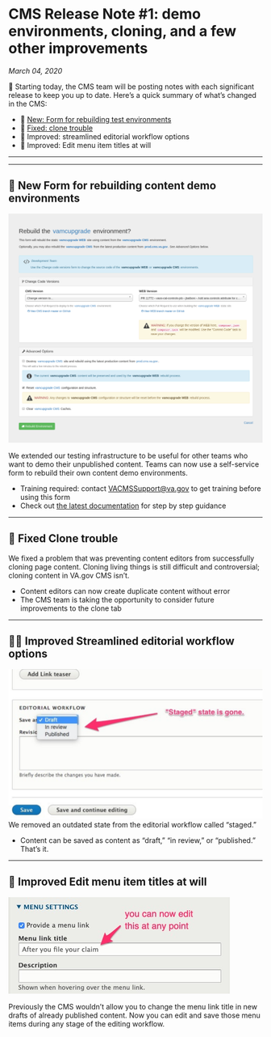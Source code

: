 # CMS Release Note #1: demo environments, cloning, and a few other improvements
*March 04, 2020*

📣 Starting today, the CMS team will be posting notes with each significant release to keep you up to date. Here’s a quick summary of what’s changed in the CMS: 

* 🔄 [New: Form for rebuilding test environments](##new-form-for-rebuilding-content-demo-environments)
* 🔧 [Fixed: clone trouble](##fixed-clone-trouble)
* 🧚 Improved: streamlined editorial workflow options
* 🥢 Improved: Edit menu item titles at will

---

---

## 🔄 New Form for rebuilding content demo environments

![content demo environment](https://github.com/department-of-veterans-affairs/va.gov-cms/blob/master/product-release-notes/screenshots/1-rebuild-form.png "content demo environment")

We extended our testing infrastructure to be useful for other teams who want to demo their unpublished content. Teams can now use a self-service form to rebuild their own content demo environments. 

* Training required: contact VACMSSupport@va.gov to get training before using this form
* Check out [the latest documentation](https://github.com/department-of-veterans-affairs/va.gov-cms/blob/master/READMES/environments.md#step-by-step-instructions-1) for step by step guidance

---

## 🔧 Fixed Clone trouble

We fixed a problem that was preventing content editors from successfully cloning page content. Cloning living things is still difficult and controversial; cloning content in VA.gov CMS isn’t. 

* Content editors can now create duplicate content without error
* The CMS team is taking the opportunity to consider future improvements to the clone tab 

---

## 🧚🏽 Improved Streamlined editorial workflow options

![screenshot: editorial workflow options](https://github.com/department-of-veterans-affairs/va.gov-cms/blob/master/product-release-notes/screenshots/1-editorial-workflow-options.png)
We removed an outdated state from the editorial workflow called “staged.”

* Content can be saved as content as “draft,” “in review,” or “published.” That’s it.

---

## 🥢 Improved Edit menu item titles at will

![screenshot: menu item titles](https://github.com/department-of-veterans-affairs/va.gov-cms/blob/master/product-release-notes/screenshots/1-menu-item-titles.jpg)

Previously the CMS wouldn’t allow you to change the menu link title in new drafts of already published content. Now you can edit and save those menu items during any stage of the editing workflow. 

